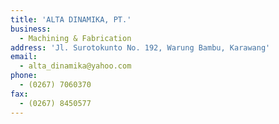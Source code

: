 ```yaml
---
title: 'ALTA DINAMIKA, PT.'
business:
  - Machining & Fabrication
address: 'Jl. Surotokunto No. 192, Warung Bambu, Karawang'
email:
  - alta_dinamika@yahoo.com
phone:
  - (0267) 7060370
fax:
  - (0267) 8450577
---
```

